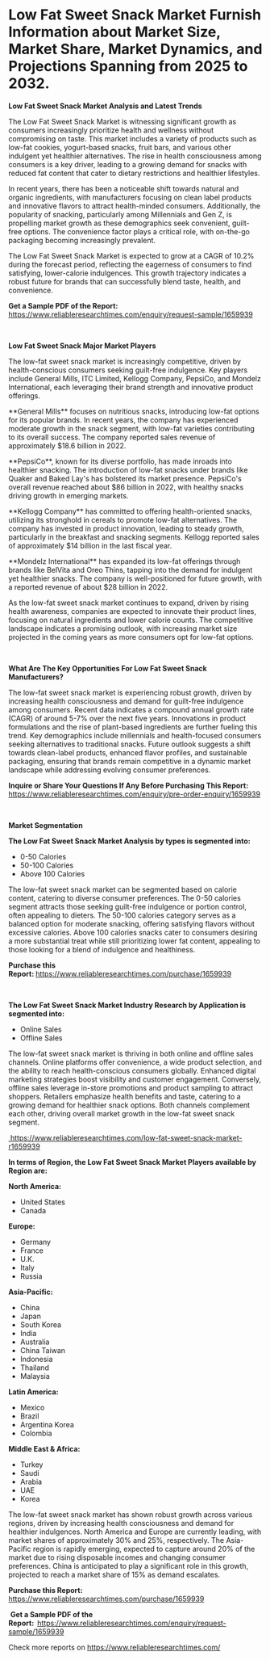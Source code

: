 <p><h1>Low Fat Sweet Snack Market Furnish Information about Market Size, Market Share, Market Dynamics, and Projections Spanning from 2025 to 2032.</h1></p><p><strong>Low Fat Sweet Snack Market Analysis and Latest Trends</strong></p>
<p><p>The Low Fat Sweet Snack Market is witnessing significant growth as consumers increasingly prioritize health and wellness without compromising on taste. This market includes a variety of products such as low-fat cookies, yogurt-based snacks, fruit bars, and various other indulgent yet healthier alternatives. The rise in health consciousness among consumers is a key driver, leading to a growing demand for snacks with reduced fat content that cater to dietary restrictions and healthier lifestyles.</p><p>In recent years, there has been a noticeable shift towards natural and organic ingredients, with manufacturers focusing on clean label products and innovative flavors to attract health-minded consumers. Additionally, the popularity of snacking, particularly among Millennials and Gen Z, is propelling market growth as these demographics seek convenient, guilt-free options. The convenience factor plays a critical role, with on-the-go packaging becoming increasingly prevalent.</p><p>The Low Fat Sweet Snack Market is expected to grow at a CAGR of 10.2% during the forecast period, reflecting the eagerness of consumers to find satisfying, lower-calorie indulgences. This growth trajectory indicates a robust future for brands that can successfully blend taste, health, and convenience.</p></p>
<p><strong>Get a Sample PDF of the Report:&nbsp;</strong> <a href="https://www.reliableresearchtimes.com/enquiry/request-sample/1659939?utm_campaign=3087&utm_medium=2&utm_source=Github&utm_content=ia&utm_term=05042025&utm_id=low-fat-sweet-snack">https://www.reliableresearchtimes.com/enquiry/request-sample/1659939</a></p>
<p>&nbsp;</p>
<p><strong>Low Fat Sweet Snack Major Market Players</strong></p>
<p><p>The low-fat sweet snack market is increasingly competitive, driven by health-conscious consumers seeking guilt-free indulgence. Key players include General Mills, ITC Limited, Kellogg Company, PepsiCo, and Mondelz International, each leveraging their brand strength and innovative product offerings.</p><p>**General Mills** focuses on nutritious snacks, introducing low-fat options for its popular brands. In recent years, the company has experienced moderate growth in the snack segment, with low-fat varieties contributing to its overall success. The company reported sales revenue of approximately $18.6 billion in 2022.</p><p>**PepsiCo**, known for its diverse portfolio, has made inroads into healthier snacking. The introduction of low-fat snacks under brands like Quaker and Baked Lay's has bolstered its market presence. PepsiCo's overall revenue reached about $86 billion in 2022, with healthy snacks driving growth in emerging markets.</p><p>**Kellogg Company** has committed to offering health-oriented snacks, utilizing its stronghold in cereals to promote low-fat alternatives. The company has invested in product innovation, leading to steady growth, particularly in the breakfast and snacking segments. Kellogg reported sales of approximately $14 billion in the last fiscal year.</p><p>**Mondelz International** has expanded its low-fat offerings through brands like BelVita and Oreo Thins, tapping into the demand for indulgent yet healthier snacks. The company is well-positioned for future growth, with a reported revenue of about $28 billion in 2022.</p><p>As the low-fat sweet snack market continues to expand, driven by rising health awareness, companies are expected to innovate their product lines, focusing on natural ingredients and lower calorie counts. The competitive landscape indicates a promising outlook, with increasing market size projected in the coming years as more consumers opt for low-fat options.</p></p>
<p>&nbsp;</p>
<p><strong>What Are The Key Opportunities For Low Fat Sweet Snack Manufacturers?</strong></p>
<p><p>The low-fat sweet snack market is experiencing robust growth, driven by increasing health consciousness and demand for guilt-free indulgence among consumers. Recent data indicates a compound annual growth rate (CAGR) of around 5-7% over the next five years. Innovations in product formulations and the rise of plant-based ingredients are further fueling this trend. Key demographics include millennials and health-focused consumers seeking alternatives to traditional snacks. Future outlook suggests a shift towards clean-label products, enhanced flavor profiles, and sustainable packaging, ensuring that brands remain competitive in a dynamic market landscape while addressing evolving consumer preferences.</p></p>
<p><strong>Inquire or Share Your Questions If Any Before Purchasing This Report:</strong> <a href="https://www.reliableresearchtimes.com/enquiry/pre-order-enquiry/1659939?utm_campaign=3087&utm_medium=2&utm_source=Github&utm_content=ia&utm_term=05042025&utm_id=low-fat-sweet-snack">https://www.reliableresearchtimes.com/enquiry/pre-order-enquiry/1659939</a></p>
<p>&nbsp;</p>
<p><strong>Market Segmentation</strong></p>
<p><strong>The Low Fat Sweet Snack Market Analysis by types is segmented into:</strong></p>
<p><ul><li>0-50 Calories</li><li>50-100 Calories</li><li>Above 100 Calories</li></ul></p>
<p><p>The low-fat sweet snack market can be segmented based on calorie content, catering to diverse consumer preferences. The 0-50 calories segment attracts those seeking guilt-free indulgence or portion control, often appealing to dieters. The 50-100 calories category serves as a balanced option for moderate snacking, offering satisfying flavors without excessive calories. Above 100 calories snacks cater to consumers desiring a more substantial treat while still prioritizing lower fat content, appealing to those looking for a blend of indulgence and healthiness.</p></p>
<p><strong>Purchase this Report:&nbsp;</strong><a href="https://www.reliableresearchtimes.com/purchase/1659939?utm_campaign=3087&utm_medium=2&utm_source=Github&utm_content=ia&utm_term=05042025&utm_id=low-fat-sweet-snack">https://www.reliableresearchtimes.com/purchase/1659939</a></p>
<p>&nbsp;</p>
<p><strong>The Low Fat Sweet Snack Market Industry Research by Application is segmented into:</strong></p>
<p><ul><li>Online Sales</li><li>Offline Sales</li></ul></p>
<p><p>The low-fat sweet snack market is thriving in both online and offline sales channels. Online platforms offer convenience, a wide product selection, and the ability to reach health-conscious consumers globally. Enhanced digital marketing strategies boost visibility and customer engagement. Conversely, offline sales leverage in-store promotions and product sampling to attract shoppers. Retailers emphasize health benefits and taste, catering to a growing demand for healthier snack options. Both channels complement each other, driving overall market growth in the low-fat sweet snack segment.</p></p>
<p><a href="https://www.reliableresearchtimes.com/low-fat-sweet-snack-market-r1659939?utm_campaign=3087&utm_medium=2&utm_source=Github&utm_content=ia&utm_term=05042025&utm_id=low-fat-sweet-snack">&nbsp;https://www.reliableresearchtimes.com/low-fat-sweet-snack-market-r1659939</a></p>
<p><strong>In terms of Region, the Low Fat Sweet Snack Market Players available by Region are:</strong></p>
<p>
    <p> <strong> North America: </strong>
        <ul>
            <li>United States</li>
            <li>Canada</li>
        </ul>
        </p> 
    <p> <strong> Europe: </strong>
        <ul>
            <li>Germany</li>
            <li>France</li>
            <li>U.K.</li>
            <li>Italy</li>
            <li>Russia</li>
        </ul>
        </p> 
    <p> <strong> Asia-Pacific: </strong>
        <ul>
            <li>China</li>
            <li>Japan</li>
            <li>South Korea</li>
            <li>India</li>
            <li>Australia</li>
            <li>China Taiwan</li>
            <li>Indonesia</li>
            <li>Thailand</li>
            <li>Malaysia</li>
        </ul>
        </p> 
    <p> <strong> Latin America: </strong>
        <ul>
            <li>Mexico</li>
            <li>Brazil</li>
            <li>Argentina Korea</li>
            <li>Colombia</li>
        </ul>
        </p> 
    <p> <strong> Middle East & Africa: </strong>
        <ul>
            <li>Turkey</li>
            <li>Saudi</li>
            <li>Arabia</li>
            <li>UAE</li>
            <li>Korea</li>
        </ul>
    </p>
    </p>
<p><p>The low-fat sweet snack market has shown robust growth across various regions, driven by increasing health consciousness and demand for healthier indulgences. North America and Europe are currently leading, with market shares of approximately 30% and 25%, respectively. The Asia-Pacific region is rapidly emerging, expected to capture around 20% of the market due to rising disposable incomes and changing consumer preferences. China is anticipated to play a significant role in this growth, projected to reach a market share of 15% as demand escalates.</p></p>
<p><strong>Purchase this Report: </strong><a href="https://www.reliableresearchtimes.com/purchase/1659939?utm_campaign=3087&utm_medium=2&utm_source=Github&utm_content=ia&utm_term=05042025&utm_id=low-fat-sweet-snack">https://www.reliableresearchtimes.com/purchase/1659939</a></p>
<p>&nbsp;<strong>Get a Sample PDF of the Report:&nbsp;&nbsp;</strong><a href="https://www.reliableresearchtimes.com/enquiry/request-sample/1659939?utm_campaign=3087&utm_medium=2&utm_source=Github&utm_content=ia&utm_term=05042025&utm_id=low-fat-sweet-snack">https://www.reliableresearchtimes.com/enquiry/request-sample/1659939</a></p>
<p><strong></strong></p>
<p>Check more reports on <a href="https://www.reliableresearchtimes.com/?utm_campaign=3087&utm_medium=2&utm_source=Github&utm_content=ia&utm_term=05042025&utm_id=low-fat-sweet-snack">https://www.reliableresearchtimes.com/</a></p>